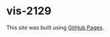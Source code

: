 # vis-2129

This site was built using [GitHub Pages](https://gabrielslimcoll.github.io/vis-2129/assignment-1/).
